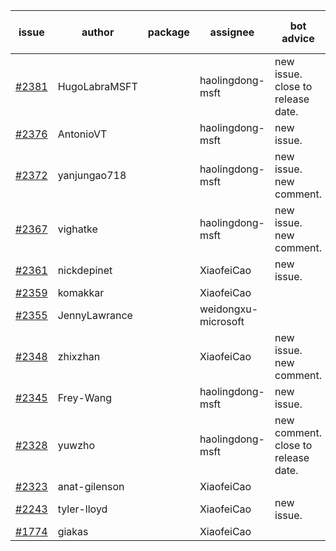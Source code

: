| issue | author | package | assignee | bot advice | created date of issue | target release date | date from target |
| ------ | ------ | ------ | ------ | ------ | ------ | ------ | :-----: |
| [#2381](https://github.com/Azure/sdk-release-request/issues/2381) | HugoLabraMSFT |  | haolingdong-msft | new issue. close to release date.  | 01-14 | 01-17 | 2 |
| [#2376](https://github.com/Azure/sdk-release-request/issues/2376) | AntonioVT |  | haolingdong-msft | new issue. | 01-13 | 01-19 |  |
| [#2372](https://github.com/Azure/sdk-release-request/issues/2372) | yanjungao718 |  | haolingdong-msft | new issue. new comment. | 01-11 | 01-24 |  |
| [#2367](https://github.com/Azure/sdk-release-request/issues/2367) | vighatke |  | haolingdong-msft | new issue. new comment. | 01-10 | 01-24 |  |
| [#2361](https://github.com/Azure/sdk-release-request/issues/2361) | nickdepinet |  | XiaofeiCao | new issue. | 01-07 | 01-18 |  |
| [#2359](https://github.com/Azure/sdk-release-request/issues/2359) | komakkar |  | XiaofeiCao |  | 01-07 | 01-24 |  |
| [#2355](https://github.com/Azure/sdk-release-request/issues/2355) | JennyLawrance |  | weidongxu-microsoft |  | 01-06 | 01-10 |  |
| [#2348](https://github.com/Azure/sdk-release-request/issues/2348) | zhixzhan |  | XiaofeiCao | new issue. new comment. | 01-06 | 01-20 |  |
| [#2345](https://github.com/Azure/sdk-release-request/issues/2345) | Frey-Wang |  | haolingdong-msft | new issue. | 01-06 | 01-20 |  |
| [#2328](https://github.com/Azure/sdk-release-request/issues/2328) | yuwzho |  | haolingdong-msft | new comment. close to release date.  | 12-22 | 01-17 | 2 |
| [#2323](https://github.com/Azure/sdk-release-request/issues/2323) | anat-gilenson |  | XiaofeiCao |  | 12-19 | 01-03 |  |
| [#2243](https://github.com/Azure/sdk-release-request/issues/2243) | tyler-lloyd |  | XiaofeiCao | new issue. | 11-19 | 11-29 |  |
| [#1774](https://github.com/Azure/sdk-release-request/issues/1774) | giakas |  | XiaofeiCao |  | 07-14 | 07-19 |  |
